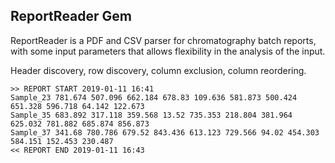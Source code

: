 ## ReportReader Gem

ReportReader is a PDF and CSV parser for chromatography batch reports, with some
input parameters that allows flexibility in the analysis of the input.

Header discovery, row discovery, column exclusion, column reordering. 

```
>> REPORT START 2019-01-11 16:41
Sample_23 781.674 507.096 662.184 678.83 109.636 581.873 500.424 651.328 596.718 64.142 122.673
Sample_35 683.892 317.118 359.568 13.52 735.353 218.804 381.964 625.032 781.882 685.874 856.873
Sample_37 341.68 780.786 679.52 843.436 613.123 729.566 94.02 454.303 584.151 152.453 230.487
<< REPORT END 2019-01-11 16:43
```
